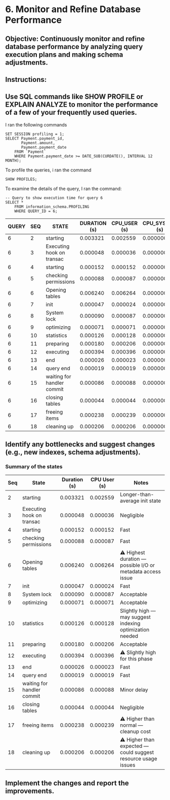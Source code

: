 # 6. Monitor and Refine Database Performance

## Objective: Continuously monitor and refine database performance by analyzing query execution plans and making schema adjustments.

## Instructions:

## Use SQL commands like SHOW PROFILE or EXPLAIN ANALYZE to monitor the performance of a few of your frequently used queries.
I ran the following commands
```
SET SESSION profiling = 1;
SELECT Payment.payment_id,
       Payment.amount,
       Payment.payment_date
    FROM `Payment`
    WHERE Payment.payment_date >= DATE_SUB(CURDATE(), INTERVAL 12 MONTH);
```

To profile the queries, i ran the command
```
SHOW PROFILES;
```

To examine the details of the query, I ran the command:
```
-- Query to show execution time for query 6
SELECT *
    FROM information_schema.PROFILING
    WHERE QUERY_ID = 6;
```

| QUERY | SEQ | STATE                      | DURATION (s) | CPU\_USER (s) | CPU\_SYSTEM (s) |
| ----- | --- | -------------------------- | ------------ | ------------- | --------------- |
| 6     | 2   | starting                   | 0.003321     | 0.002559      | 0.000000        |
| 6     | 3   | Executing hook on transac  | 0.000048     | 0.000036      | 0.000000        |
| 6     | 4   | starting                   | 0.000152     | 0.000152      | 0.000000        |
| 6     | 5   | checking permissions       | 0.000088     | 0.000087      | 0.000000        |
| 6     | 6   | Opening tables             | 0.006240     | 0.006264      | 0.000000        |
| 6     | 7   | init                       | 0.000047     | 0.000024      | 0.000000        |
| 6     | 8   | System lock                | 0.000090     | 0.000087      | 0.000000        |
| 6     | 9   | optimizing                 | 0.000071     | 0.000071      | 0.000000        |
| 6     | 10  | statistics                 | 0.000126     | 0.000128      | 0.000000        |
| 6     | 11  | preparing                  | 0.000180     | 0.000206      | 0.000000        |
| 6     | 12  | executing                  | 0.000394     | 0.000396      | 0.000000        |
| 6     | 13  | end                        | 0.000026     | 0.000023      | 0.000000        |
| 6     | 14  | query end                  | 0.000019     | 0.000019      | 0.000000        |
| 6     | 15  | waiting for handler commit | 0.000086     | 0.000088      | 0.000000        |
| 6     | 16  | closing tables             | 0.000044     | 0.000044      | 0.000000        |
| 6     | 17  | freeing items              | 0.000238     | 0.000239      | 0.000000        |
| 6     | 18  | cleaning up                | 0.000206     | 0.000206      | 0.000000        |

## Identify any bottlenecks and suggest changes (e.g., new indexes, schema adjustments).
### Summary of the states

| Seq | State                      | Duration (s) | CPU User (s) | Notes                                                         |
| --- | -------------------------- | ------------ | ------------ | ------------------------------------------------------------- |
| 2   | starting                   | 0.003321     | 0.002559     | Longer-than-average init state                                |
| 3   | Executing hook on transac  | 0.000048     | 0.000036     | Negligible                                                    |
| 4   | starting                   | 0.000152     | 0.000152     | Fast                                                          |
| 5   | checking permissions       | 0.000088     | 0.000087     | Fast                                                          |
| 6   | Opening tables             | 0.006240     | 0.006264     | ⚠️ Highest duration — possible I/O or metadata access issue   |
| 7   | init                       | 0.000047     | 0.000024     | Fast                                                          |
| 8   | System lock                | 0.000090     | 0.000087     | Acceptable                                                    |
| 9   | optimizing                 | 0.000071     | 0.000071     | Acceptable                                                    |
| 10  | statistics                 | 0.000126     | 0.000128     | Slightly high — may suggest indexing optimization needed      |
| 11  | preparing                  | 0.000180     | 0.000206     | Acceptable                                                    |
| 12  | executing                  | 0.000394     | 0.000396     | ⚠️ Slightly high for this phase                               |
| 13  | end                        | 0.000026     | 0.000023     | Fast                                                          |
| 14  | query end                  | 0.000019     | 0.000019     | Fast                                                          |
| 15  | waiting for handler commit | 0.000086     | 0.000088     | Minor delay                                                   |
| 16  | closing tables             | 0.000044     | 0.000044     | Negligible                                                    |
| 17  | freeing items              | 0.000238     | 0.000239     | ⚠️ Higher than normal — cleanup cost                          |
| 18  | cleaning up                | 0.000206     | 0.000206     | ⚠️ Higher than expected — could suggest resource usage issues |


## Implement the changes and report the improvements.

